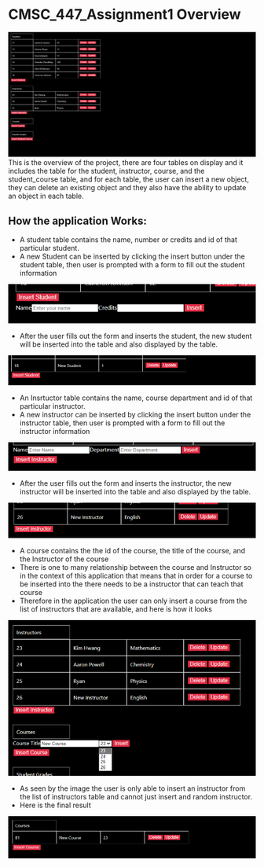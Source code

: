 # CMSC_447_Assignment1 Overview
![App Overveiw](images/App-Overview.PNG)
This is the overview of the project, there are four tables on display and it includes the table for the student, instructor, course, and the student_course table, and for each table, the user can insert a new object, they can delete an existing object and they also have the ability to update an object in each table.
## How the application Works:
* A student table contains the name, number or credits and id of that particular student.
* A new Student can be inserted by clicking the insert button under the student table, then user is prompted with a form to fill out the student information


![Insert-Student](images/Insert-Student.PNG)

* After the user fills out the form and inserts the student, the new student will be inserted into the table and also displayed by the table.

![Student-Inserted](images/Student-Inserted.PNG)


* An Insrtuctor table contains the name, course department and id of that particular instructor.
* A new instructor can be inserted by clicking the insert button under the instructor table, then user is prompted with a form to fill out the instructor information


![Insert-Instructor](images/Insert-Instructor.PNG)

* After the user fills out the form and inserts the instructor, the new instructor will be inserted into the table and also displayed by the table.

![Instructor-Inserted](images/Instructor-Inserted.PNG)

* A course contains the the id of the course, the title of the course, and the Instructor of the course
* There is one to many relationship between the course and Instructor so in the context of this application that means that in order for a course to be inserted into the there needs to be a instructor that can teach that course
* Therefore in the application the user can only insert a course from the list of instructors that are available, and here is how it looks

![Insert-Course](images/Insert-Course.png)

* As seen by the image the user is only able to insert an instructor from the list of instructors table and cannot just insert and random instructor.
* Here is the final result

![Course-Inserted](images/Course-Inserted.PNG)


